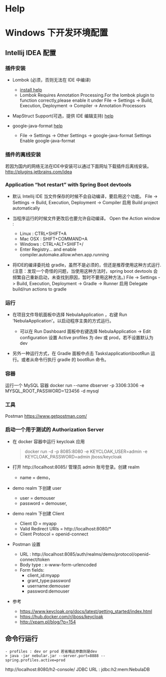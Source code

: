 # Help

# Windows 下开发环境配置

## Intellij IDEA 配置

### 插件安装
* Lombok (必须，否则无法在 IDE 中编译)
    - [install help](https://projectlombok.org/setup/intellij)
    - Lombok Requires Annotation Processing.For the lombok plugin to function correctly,please enable it under 
File -> Settings -> Build, Execution, Deployment -> Compiler -> Annotation Processors

* MapStruct Support(可选，提供 IDE 编辑支持) [help](http://mapstruct.org/documentation/ide-support/) 

* google-java-format [help](https://github.com/google/google-java-format) 
    - File -> Settings -> Other Settings -> google-java-format Settings Enable google-java-format

### 插件的离线安装
若因为国内的网络无法在IDE中安装可以通过下面网址下载插件后离线安装。
http://plugins.jetbrains.com/idea

### Application “hot restart” with Spring Boot devtools
* 默认 Intellij IDE 当文件保存的时候不会自动编译，要启用这个功能。
    File -> Settings -> Build, Execution, Deployment -> Compiler 启用 Build project automatically
* 当程序运行的时候文件更改后也要允许自动编译。
     Open the Action window :
    - Linux : CTRL+SHIFT+A
    - Mac OSX : SHIFT+COMMAND+A
    - Windows : CTRL+ALT+SHIFT+/
    - Enter Registry... and enable compiler.automake.allow.when.app.running
 
* 将IDE的编译委托给 gradle，虽然不是必须的，但还是推荐使用这种方式运行.
(注意：发现一个奇怪的问题，当使用这种方法时，spring boot devtools 会频繁自己重新启动，未查找到原因，暂时不要用这种方法。)
    File -> Settings -> Build, Execution, Deployment -> Gradle -> Runner 
    启用 Delegate build/run actions to gradle
    
### 运行

* 在项目文件导航面板中选择 NebulaApplication ，右键 Run 'NebulaApplication'。以启动程序主类的方式运行。 
    - 可以在 Run Dashboard 面板中右键选择 NebulaApplication -> Edit configuration 设置 Active profiles 为 dev 或 prod，若不设置默认为 dev  
    
* 另外一种运行方式，在 Gradle 面板中点击 Tasks\application\bootRun 运行。或者从命令行执行 gradle 的 bootRun 命令。   


### 容器

运行一个 MySQL 容器
docker run --name dbserver -p 3306:3306 -e MYSQL_ROOT_PASSWORD=123456 -d mysql  

### 工具

Postman https://www.getpostman.com/

### 启动一个用于测试的 Authorization Server

- 在 docker 容器中运行 keycloak 应用

    > docker run -d -p 8085:8080 -e KEYCLOAK_USER=admin -e KEYCLOAK_PASSWORD=admin jboss/keycloak

- 打开 http://localhost:8085/ 管理员 admin 账号登录。创建 realm 
    - name = demo，
- demo realm 下创建 user
    - user = demouser 
    - password = demouser,
- demo realm 下创建 Client
   - Client ID = myapp
   - Valid Redirect URIs = http://localhost:8080/* 
   - Client Protocol = openid-connect  

- Postman 设置
    - URL : http://localhost:8085/auth/realms/demo/protocol/openid-connect/token
    - Body type : x-www-form-urlencoded
    - Form fields: 
        - client_id:myapp
        - grant_type:password
        - username:demouser
        - password:demouser

- 参考
    - https://www.keycloak.org/docs/latest/getting_started/index.html 
    - https://hub.docker.com/r/jboss/keycloak
    - http://xpam.pl/blog/?p=154
    
    
## 命令行运行

    - profiles : dev or prod 若省略此参数则是dev
    > java -jar nebular.jar --server.port=8888 --spring.profiles.active=prod


http://localhost:8080/h2-console/
JDBC URL : jdbc:h2:mem:NebulaDB